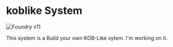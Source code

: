 # koblike System

![Foundry v11](https://img.shields.io/badge/foundry-v11-green)

This system is a Build your own KOB-Like sytem. I'm working on it.

